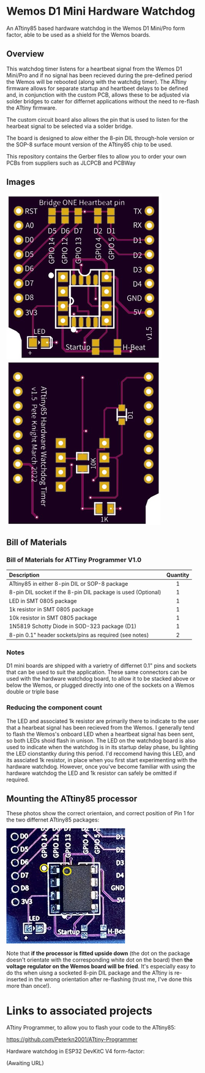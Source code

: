 # Wemos D1 Mini Hardware Watchdog
An ATtiny85 based hardware watchdog in the Wemos D1 Mini/Pro form factor, able to be used as a shield for the Wemos boards. 

## Overview
This watchdog timer listens for a heartbeat signal from the Wemos D1 Mini/Pro and if no signal has been recieved during the 
pre-defined period the Wemos will be rebooted (along with the watchdig timer).
The ATtiny firmware allows for separate startup and heartbeet delays to be defined and, in conjunction with the custom PCB, allows
these to be adjusted via solder bridges to cater for differnet applications without the need to re-flash the ATtiny firmware.

The custom circuit board also allows the pin that is used to listen for the hearbeat signal to be selected via a solder bridge.

The board is designed to alow either the 8-pin DIL through-hole version or the SOP-8 surface mount version of the ATtiny85 chip to be used.  

This repository contains the Gerber files to allow you to order your own PCBs from suppliers such as
JLCPCB and PCBWay

## Images
![PCB Front](https://github.com/Peterkn2001/Wemos-D1-Mini-Hardware-Watchdog/blob/main/images/Watchdog_PCB_v1.5_Front.jpg)
![Completed PCB](https://github.com/Peterkn2001/Wemos-D1-Mini-Hardware-Watchdog/blob/main/images/Watchdog_PCB_v1.5_Back.jpg)

## Bill of Materials

### Bill of Materials for ATTiny Programmer V1.0

Description | Quantity
:--- | :---:
ATtiny85 in either 8-pin DIL or SOP-8 package | 1
8-pin DIL socket if the 8-pin DIL package is used (Optional) | 1
LED in SMT 0805 package | 1
1k resistor in SMT 0805 package | 1
10k resistor in SMT 0805 package | 1
1N5819 Schotty Diode in SOD-323 package (D1) | 1
8-pin 0.1" header sockets/pins as required (see notes) | 2


### Notes
D1 mini boards are shipped with a varietry of differnet 0.1" pins and sockets that can be used to suit the application.
These same connectors can be used with the hardware watchdog board, to allow it to be stacked above or below the Wemos,
or plugged directly into one of the sockets on a Wemos double or triple base

### Reducing the component count
The LED and associated 1k resistor are primarily there to indicate to the user that a hearbeat signal has been recieved from the Wemos.
I generally tend to flash the Wemos's onboard LED when a heartbeat signal has been sent, so both LEDs shoid flash in unison.
The LED on the watchdog board is also used to indicate when the watchdog is in its startup delay phase, bu lighting the LED cionstantky during this period.
I'd reccomend having this LED, and its assciated 1k resistor, in place when you first start experimenting with the hardware watchdog.
However, once you've become familiar with using the hardware watchdog the LED and 1k resistor can safely be omitted if required.

## Mounting the ATtiny85 processor

These photos show the correct orientaion, and correct position of Pin 1 for the two differnet ATtiny85 packages:

![DIL](https://github.com/Peterkn2001/Wemos-D1-Mini-Hardware-Watchdog/blob/main/images/8-pin_DIL.jpg)


Note that **if the processor is fitted upside down** (the dot on the package doesn't orientate with the corresponding white dot on the board)
then **the voltage regulator on the Wemos board will be fried**.
It's especially easy to do ths when uisng a socketed 8-pin DIL package and the ATtiny is re-inserted in the wrong orientation after re-flashing
(trust me, I've done this more than once!).



# Links to associated projects

ATtiny Programmer, to allow you to flash your code to the ATtiny85:

https://github.com/Peterkn2001/ATtiny-Programmer


Hardware watchdog in ESP32 DevKitC V4 form-factor:

(Awaiting URL)
